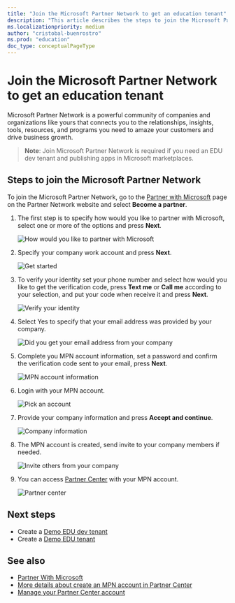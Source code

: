 ```yaml
---
title: "Join the Microsoft Partner Network to get an education tenant"
description: "This article describes the steps to join the Microsoft Partner Network."
ms.localizationpriority: medium
author: "cristobal-buenrostro"
ms.prod: "education"
doc_type: conceptualPageType
---
```


# Join the Microsoft Partner Network to get an education tenant

Microsoft Partner Network is a powerful community of companies and organizations like yours that connects you to the relationships, insights, tools, resources, and programs you need to amaze your customers and drive business growth.

> **Note**: Join Microsoft Partner Network is required if you need an EDU dev tenant and publishing apps in Microsoft marketplaces.

## Steps to join the Microsoft Partner Network

To join the Microsoft Partner Network, go to the [Partner with Microsoft](https://partner.microsoft.com/) page on the Partner Network website and select **Become a partner**.

1. The first step is to specify how would you like to partner with Microsoft, select one or more of the options and press **Next**.

    ![How would you like to partner with Microsoft](./images/msgraph-onboarding/mpn-step1.png)

2. Specify your company work account and press **Next**.

    ![Get started](./images/msgraph-onboarding/mpn-step2.png)

3. To verify your identity set your phone number and select how would you like to get the verification code, press **Text me** or **Call me** according to your selection, and put your code when receive it and press **Next**.

    ![Verify your identity](./images/msgraph-onboarding/mpn-step3.png)

4. Select Yes to specify that your email address was provided by your company.

    ![Did you get your email address from your company](./images/msgraph-onboarding/mpn-step4.png)

5. Complete you MPN account information, set a password and confirm the verification code sent to your email, press **Next**.

    ![MPN account information](./images/msgraph-onboarding/mpn-step5.png)

6. Login with your MPN account.

    ![Pick an account](./images/msgraph-onboarding/mpn-step6.png)

7. Provide your company information and press **Accept and continue**.

    ![Company information](./images/msgraph-onboarding/mpn-step7.png)

8. The MPN account is created, send invite to your company members if needed.

    ![Invite others from your company](./images/msgraph-onboarding/mpn-step8.png)

9. You can access [Partner Center](https://partner.microsoft.com/) with your MPN account.

    ![Partner center](./images/msgraph-onboarding/mpn-step9.png)

## Next steps

- Create a [Demo EDU dev tenant](/graph/msgraph-onboarding-devtenant)
- Create a [Demo EDU tenant](/graph/msgraph-onboarding-edutenant)

## See also

- [Partner With Microsoft](https://docs.microsoft.com/partner-center/mpn-overview)
- [More details about create an MPN account in Partner Center](https://docs.microsoft.com/partner-center/mpn-create-a-partner-center-account)
- [Manage your Partner Center account](https://docs.microsoft.com/partner-center/partner-center-account-setup)


